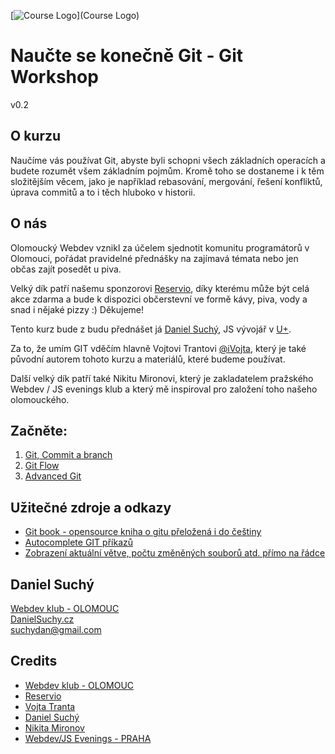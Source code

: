 [![Course Logo](https://raw.githubusercontent.com/Nodonisko/git-workshop/master/logo.jpg)](Course Logo)
# Naučte se konečně Git - Git Workshop
v0.2

## O kurzu
Naučíme vás používat Git, abyste byli schopni všech základních operacích a budete rozumět všem základním pojmům.
Kromě toho se dostaneme i k těm složitějším věcem, jako je například rebasování, mergování, řešení konfliktů, úprava commitů
a to i těch hluboko v historii.

## O nás
Olomoucký Webdev vznikl za účelem sjednotit komunitu programátorů v Olomouci, pořádat pravidelné přednášky na zajímavá témata nebo 
jen občas zajít posedět u piva.

Velký dík patří našemu sponzorovi [Reservio](https://www.reservio.com/cs/), díky kterému může být celá akce zdarma a
bude k dispozici občerstevní ve formě kávy, piva, vody a snad i nějaké pizzy :) Děkujeme!

Tento kurz bude z budu přednášet já [Daniel Suchý](https://danielsuchy.cz/), JS vývojář v [U+](https://u.plus/).

Za to, že umím GIT vděčím hlavně Vojtovi Trantovi [@iVojta](https://twitter.com/ivojta), který je také 
původní autorem tohoto kurzu a materiálů, které budeme používat.

Další velký dík patří také Nikitu Mironovi, který je zakladatelem pražského Webdev / JS evenings klub a který mě inspiroval pro založení
toho našeho olomouckého.

## Začněte:
1. [Git, Commit a branch](./commit-branch.md)
2. [Git Flow](./git-flow.md)
3. [Advanced Git](./advanced.md)

## Užitečné zdroje a odkazy
- [Git book - opensource kniha o gitu přeložená i do češtiny](https://git-scm.com/book/cs/v2)
- [Autocomplete GIT příkazů](https://github.com/bobthecow/git-flow-completion/wiki/Install-Bash-git-completion)
- [Zobrazení aktuální větve, počtu změněných souborů atd. přímo na řádce](https://github.com/magicmonty/bash-git-prompt)

## Daniel Suchý
[Webdev klub - OLOMOUC](https://www.facebook.com/groups/1874049622825379/) <br />
[DanielSuchy.cz](https://danielsuchy.cz) <br />
[suchydan@gmail.com](suchydan@gmail.com) <br />

## Credits
- [Webdev klub - OLOMOUC](https://www.facebook.com/groups/1874049622825379/)
- [Reservio](https://www.reservio.com/cs/)
- [Vojta Tranta](https://twitter.com/ivojta)
- [Daniel Suchý](https://danielsuchy.cz/)
- [Nikita Mironov](https://www.facebook.com/why7e?fref=hovercard)
- [Webdev/JS Evenings - PRAHA](https://www.facebook.com/groups/webdevjs/?fref=ts)<br />